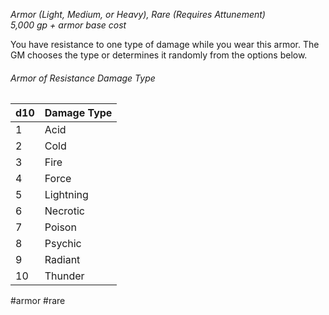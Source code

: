 *Armor (Light, Medium, or Heavy), Rare (Requires Attunement)*  
*5,000 gp + armor base cost*

You have resistance to one type of damage while you wear this armor. The GM chooses the type or determines it randomly from the options below.
###### Armor of Resistance Damage Type
| d10 | Damage Type |
| ---- | ----------- |
| 1   | Acid        |
| 2   | Cold        |
| 3   | Fire        |
| 4   | Force       |
| 5   | Lightning   |
| 6   | Necrotic    |
| 7   | Poison      |
| 8   | Psychic     |
| 9   | Radiant     |
| 10  | Thunder     |

#armor #rare
